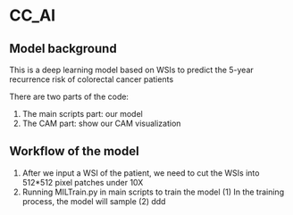 # CC_AI

## Model background

This is a deep learning model based on WSIs to predict the 5-year recurrence risk of colorectal cancer patients

There are two parts of the code:
1. The main scripts part: our model
2. The CAM part: show our CAM visualization

## Workflow of the model

1. After we input a WSI of the patient, we need to cut the WSIs into 512*512 pixel patches under 10X
2. Running MILTrain.py in main scripts to train the model
(1) In the training process, the model will sample
(2) ddd

   
   


